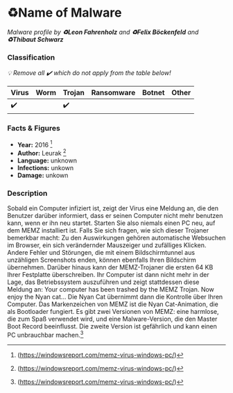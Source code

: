 # :recycle:Name of Malware

_Malware profile by **:recycle:Leon Fahrenholz** and **:recycle:Felix Böckenfeld** and **:recycle:Thibaut Schwarz**_

### Classification

_:bulb: Remove all :heavy_check_mark: which do not apply from the table below!_

| Virus              | Worm               | Trojan             | Ransomware         | Botnet             | Other                                   |
|:-------------------|:-------------------|:-------------------|:-------------------|:-------------------|:----------------------------------------|
| :heavy_check_mark: |  | :heavy_check_mark: |  |  |  |

### Facts & Figures

* **Year:** 2016 [^1]
* **Author:** Leurak [^1]
* **Language:** unknown
* **Infections:** unkown
* **Damage:** unkown

### Description

Sobald ein Computer infiziert ist, zeigt der Virus eine Meldung an, die den Benutzer darüber informiert, dass er seinen Computer nicht mehr benutzen kann, wenn er ihn neu startet. Starten Sie also niemals einen PC neu, auf dem MEMZ installiert ist.
Falls Sie sich fragen, wie sich dieser Trojaner bemerkbar macht: Zu den Auswirkungen gehören automatische Websuchen im Browser, ein sich verändernder Mauszeiger und zufälliges Klicken.
Andere Fehler und Störungen, die mit einem Bildschirmtunnel aus unzähligen Screenshots enden, können ebenfalls Ihren Bildschirm übernehmen. 
Darüber hinaus kann der MEMZ-Trojaner die ersten 64 KB Ihrer Festplatte überschreiben. 
Ihr Computer ist dann nicht mehr in der Lage, das Betriebssystem auszuführen und zeigt stattdessen diese Meldung an: Your computer has been trashed by the MEMZ Trojan. Now enjoy the Nyan cat…
Die Nyan Cat übernimmt dann die Kontrolle über Ihren Computer. Das Markenzeichen von MEMZ ist die Nyan Cat-Animation, die als Bootloader fungiert.
Es gibt zwei Versionen von MEMZ: eine harmlose, die zum Spaß verwendet wird, und eine Malware-Version, die den Master Boot Record beeinflusst. Die zweite Version ist gefährlich und kann einen PC unbrauchbar machen.[^1]

[^1]: (https://windowsreport.com/memz-virus-windows-pc/)
